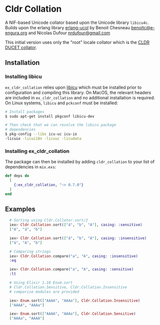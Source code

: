 # Cldr Collation

A NIF-based Unicode collator based upon the Unicode library `libicu4c`. Builds upon the
erlang library [erlang-ucol](https://github.com/barrel-db/erlang-ucol) by Benoit Chesneau <benoitc@e-engura.org> and Nicolas Dufour <nrdufour@gmail.com>

This initial version uses only the "root" locale collator which is the [CLDR DUCET collator](http://userguide.icu-project.org/collation).


## Installation

### Installing libicu

`ex_cldr_collation` relies upon [libicu](https://icu.unicode.org) which must be installed prior to configuration and compiling this library.  On MacOS, the relevant headers are included in `ex_cldr_collation` and no additional installation is required. On Linux systems, `libicu` and `pckconf` must be installed:
```bash
# Install packages
$ sudo apt-get install pkgconf libicu-dev

# Then check that we can resolve the libicu package 
# dependencies
$ pkg-config --libs icu-uc icu-io
-licuio -licui18n -licuuc -licudata
```

### Installing ex_cldr_collation
The package can then be installed by adding `cldr_collation` to your list of dependencies in `mix.exs`:

```elixir
def deps do
  [
    {:ex_cldr_collation, "~> 0.7.0"}
  ]
end
```

## Examples
```elixir
  # Sorting using Cldr.Collator.sort/2
  iex> Cldr.Collation.sort(["á", "b", "A"], casing: :sensitive)
  ["A", "á", "b"]

  iex> Cldr.Collation.sort(["á", "b", "A"], casing: :insensitive)
  ["á", "A", "b"]

  # Comparing strings
  iex> Cldr.Collation.compare("a", "A", casing: :insensitive)
  :eq

  iex> Cldr.Collation.compare("a", "A", casing: :sensitive)
  :lt

  # Using Elixir 1.10 Enum.sort
  # Cldr.Collation.Sensitive, Cldr.Collation.Insensitive
  # comparise modules are provided

  iex> Enum.sort(["AAAA", "AAAa"], Cldr.Collation.Insensitive)
  ["AAAA", "AAAa"]

  iex> Enum.sort(["AAAA", "AAAa"], Cldr.Collation.Sensitive)
  ["AAAa", "AAAA"]
```





